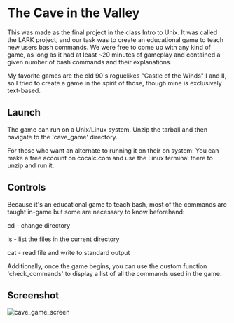# The Cave in the Valley

This was made as the final project in the class Intro to Unix. It was called the LARK project, and our task was to create an educational game to teach new users bash commands. We were free
to come up with any kind of game, as long as it had at least ~20 minutes of gameplay and contained a given number of bash commands and their explanations. 

My favorite games are the old 90's roguelikes "Castle of the Winds" I and II, so I tried to create a game in the spirit of those, though mine is exclusively text-based.

## Launch
The game can run on a Unix/Linux system. Unzip the tarball and then navigate to the 'cave_game' directory.

For those who want an alternate to running it on their on system:
You can make a free account on cocalc.com and use the Linux terminal there to unzip and run it.

## Controls
Because it's an educational game to teach bash, most of the commands are taught in-game but some are necessary to know beforehand:

cd - change directory

ls - list the files in the current directory

cat - read file and write to standard output

Additionally, once the game begins, you can use the custom function 'check_commands' to display a list of all the commands used in the game.

## Screenshot

![cave_game_screen](https://github.com/AaronMBias/LARK-Project-Cave-in-the-Valley/assets/107329823/662952cb-c4c8-4155-9335-0e721cc71fc7)
